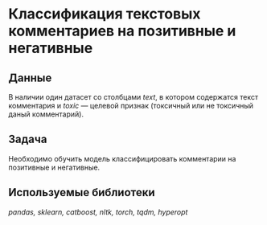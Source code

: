 # Классификация текстовых комментариев на позитивные и негативные


## Данные

В наличии один датасет со столбцами *text*, в котором содержатся текст комментария и  *toxic* — целевой признак (токсичный или не токсичный даный комментарий).

## Задача
Необходимо обучить модель классифицировать комментарии на позитивные и негативные.

## Используемые библиотеки
*pandas, sklearn, catboost, nltk, torch, tqdm, hyperopt*

